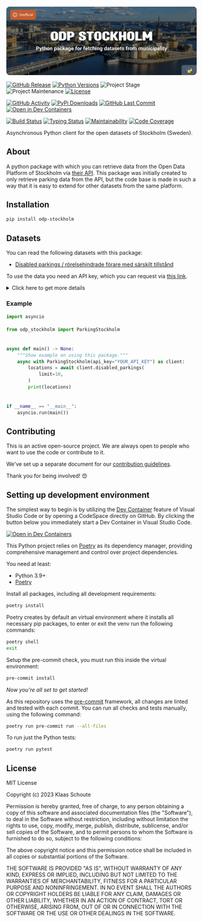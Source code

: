 <!-- Banner -->
![alt Banner of the ODP Stockholm package](https://raw.githubusercontent.com/klaasnicolaas/python-odp-stockholm/main/assets/header_odp_stockholm-min.png)

<!-- PROJECT SHIELDS -->
[![GitHub Release][releases-shield]][releases]
[![Python Versions][python-versions-shield]][pypi]
![Project Stage][project-stage-shield]
![Project Maintenance][maintenance-shield]
[![License][license-shield]](LICENSE)

[![GitHub Activity][commits-shield]][commits-url]
[![PyPi Downloads][downloads-shield]][downloads-url]
[![GitHub Last Commit][last-commit-shield]][commits-url]
[![Open in Dev Containers][devcontainer-shield]][devcontainer]

[![Build Status][build-shield]][build-url]
[![Typing Status][typing-shield]][typing-url]
[![Maintainability][maintainability-shield]][maintainability-url]
[![Code Coverage][codecov-shield]][codecov-url]


Asynchronous Python client for the open datasets of Stockholm (Sweden).

## About

A python package with which you can retrieve data from the Open Data Platform of Stockholm via [their API][api]. This package was initially created to only retrieve parking data from the API, but the code base is made in such a way that it is easy to extend for other datasets from the same platform.

## Installation

```bash
pip install odp-stockholm
```

## Datasets

You can read the following datasets with this package:

- [Disabled parkings / rörelsehindrade förare med särskilt tillstånd][parking_api]

To use the data you need an API key, which you can request via [this link][request_api_key].

<details>
    <summary>Click here to get more details</summary>

### Disabled parkings (2045 locations)

You can use the following parameters in your request:

- **limit** (default: 10) - How many results you want to retrieve.

| Variable | Type | Description |
| :------- | :--- | :---------- |
| `location_id` | string | The id of the location |
| `location_type` | string | The type of the location |
| `number` | integer | How many parking spots there are on this location |
| `street` | string | The street name of the location |
| `address` | string | The address of the location |
| `district` | string | The district name where the location is |
| `parking_rate` | string | The parking rate of the location |
| `parking_rules` | string | URL to the parking regulations of Stockholm |
| `valid_from` | datetime | The date from when the parking is valid |
| `valid_to` | datetime (or None) | The date until when the parking is valid |
| `coordinates` | list[float] | The coordinates of the location |
</details>

### Example

```python
import asyncio

from odp_stockholm import ParkingStockholm


async def main() -> None:
    """Show example on using this package."""
    async with ParkingStockholm(api_key="YOUR_API_KEY") as client:
        locations = await client.disabled_parkings(
            limit=10,
        )
        print(locations)


if __name__ == "__main__":
    asyncio.run(main())
```

## Contributing

This is an active open-source project. We are always open to people who want to
use the code or contribute to it.

We've set up a separate document for our
[contribution guidelines](CONTRIBUTING.md).

Thank you for being involved! :heart_eyes:

## Setting up development environment

The simplest way to begin is by utilizing the [Dev Container][devcontainer]
feature of Visual Studio Code or by opening a CodeSpace directly on GitHub.
By clicking the button below you immediately start a Dev Container in Visual Studio Code.

[![Open in Dev Containers][devcontainer-shield]][devcontainer]

This Python project relies on [Poetry][poetry] as its dependency manager,
providing comprehensive management and control over project dependencies.

You need at least:

- Python 3.9+
- [Poetry][poetry-install]

Install all packages, including all development requirements:

```bash
poetry install
```

Poetry creates by default an virtual environment where it installs all
necessary pip packages, to enter or exit the venv run the following commands:

```bash
poetry shell
exit
```

Setup the pre-commit check, you must run this inside the virtual environment:

```bash
pre-commit install
```

*Now you're all set to get started!*

As this repository uses the [pre-commit][pre-commit] framework, all changes
are linted and tested with each commit. You can run all checks and tests
manually, using the following command:

```bash
poetry run pre-commit run --all-files
```

To run just the Python tests:

```bash
poetry run pytest
```

## License

MIT License

Copyright (c) 2023 Klaas Schoute

Permission is hereby granted, free of charge, to any person obtaining a copy
of this software and associated documentation files (the "Software"), to deal
in the Software without restriction, including without limitation the rights
to use, copy, modify, merge, publish, distribute, sublicense, and/or sell
copies of the Software, and to permit persons to whom the Software is
furnished to do so, subject to the following conditions:

The above copyright notice and this permission notice shall be included in all
copies or substantial portions of the Software.

THE SOFTWARE IS PROVIDED "AS IS", WITHOUT WARRANTY OF ANY KIND, EXPRESS OR
IMPLIED, INCLUDING BUT NOT LIMITED TO THE WARRANTIES OF MERCHANTABILITY,
FITNESS FOR A PARTICULAR PURPOSE AND NONINFRINGEMENT. IN NO EVENT SHALL THE
AUTHORS OR COPYRIGHT HOLDERS BE LIABLE FOR ANY CLAIM, DAMAGES OR OTHER
LIABILITY, WHETHER IN AN ACTION OF CONTRACT, TORT OR OTHERWISE, ARISING FROM,
OUT OF OR IN CONNECTION WITH THE SOFTWARE OR THE USE OR OTHER DEALINGS IN THE
SOFTWARE.

<!-- LINKS FROM PLATFORM -->
[api]: https://dataportalen.stockholm.se
[parking_api]: https://openstreetgs.stockholm.se/Home/Parking
[request_api_key]: https://openstreetgs.stockholm.se/Home/Key

<!-- MARKDOWN LINKS & IMAGES -->
[build-shield]: https://github.com/klaasnicolaas/python-odp-stockholm/actions/workflows/tests.yaml/badge.svg
[build-url]: https://github.com/klaasnicolaas/python-odp-stockholm/actions/workflows/tests.yaml
[codecov-shield]: https://codecov.io/gh/klaasnicolaas/python-odp-stockholm/branch/main/graph/badge.svg?token=TOKEN
[codecov-url]: https://codecov.io/gh/klaasnicolaas/python-odp-stockholm
[commits-shield]: https://img.shields.io/github/commit-activity/y/klaasnicolaas/python-odp-stockholm.svg
[commits-url]: https://github.com/klaasnicolaas/python-odp-stockholm/commits/main
[devcontainer-shield]: https://img.shields.io/static/v1?label=Dev%20Containers&message=Open&color=blue&logo=visualstudiocode
[devcontainer]: https://vscode.dev/redirect?url=vscode://ms-vscode-remote.remote-containers/cloneInVolume?url=https://github.com/klaasnicolaas/python-odp-stockholm
[downloads-shield]: https://img.shields.io/pypi/dm/odp-stockholm
[downloads-url]: https://pypistats.org/packages/odp-stockholm
[last-commit-shield]: https://img.shields.io/github/last-commit/klaasnicolaas/python-odp-stockholm.svg
[license-shield]: https://img.shields.io/github/license/klaasnicolaas/python-odp-stockholm.svg
[maintainability-shield]: https://api.codeclimate.com/v1/badges/TOKEN/maintainability
[maintainability-url]: https://codeclimate.com/github/klaasnicolaas/python-odp-stockholm/maintainability
[maintenance-shield]: https://img.shields.io/maintenance/yes/2023.svg
[project-stage-shield]: https://img.shields.io/badge/project%20stage-experimental-yellow.svg
[pypi]: https://pypi.org/project/odp-stockholm/
[python-versions-shield]: https://img.shields.io/pypi/pyversions/odp-stockholm
[releases-shield]: https://img.shields.io/github/release/klaasnicolaas/python-odp-stockholm.svg
[releases]: https://github.com/klaasnicolaas/python-odp-stockholm/releases
[typing-shield]: https://github.com/klaasnicolaas/python-odp-stockholm/actions/workflows/typing.yaml/badge.svg
[typing-url]: https://github.com/klaasnicolaas/python-odp-stockholm/actions/workflows/typing.yaml

[poetry-install]: https://python-poetry.org/docs/#installation
[poetry]: https://python-poetry.org
[pre-commit]: https://pre-commit.com
